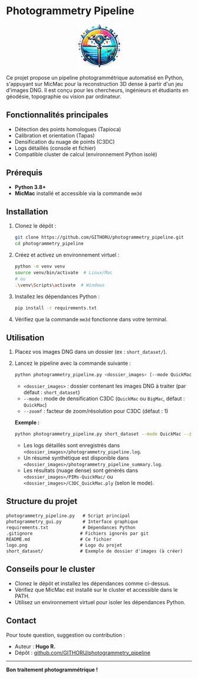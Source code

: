 # Photogrammetry Pipeline

<p align="center">
  <img src="logo.png" alt="Logo Photogrammetry Pipeline" height="120"/>
</p>

Ce projet propose un pipeline photogrammétrique automatisé en Python, s'appuyant sur MicMac pour la reconstruction 3D dense à partir d'un jeu d'images DNG. Il est conçu pour les chercheurs, ingénieurs et étudiants en géodésie, topographie ou vision par ordinateur.

## Fonctionnalités principales
- Détection des points homologues (Tapioca)
- Calibration et orientation (Tapas)
- Densification du nuage de points (C3DC)
- Logs détaillés (console et fichier)
- Compatible cluster de calcul (environnement Python isolé)

## Prérequis
- **Python 3.8+**
- **MicMac** installé et accessible via la commande `mm3d`

## Installation
1. Clonez le dépôt :
   ```bash
   git clone https://github.com/GITHORU/photogrammetry_pipeline.git
   cd photogrammetry_pipeline
   ```
2. Créez et activez un environnement virtuel :
   ```bash
   python -m venv venv
   source venv/bin/activate  # Linux/Mac
   # ou
   .\venv\Scripts\activate  # Windows
   ```
3. Installez les dépendances Python :
   ```bash
   pip install -r requirements.txt
   ```
4. Vérifiez que la commande `mm3d` fonctionne dans votre terminal.

## Utilisation
1. Placez vos images DNG dans un dossier (ex : `short_dataset/`).
2. Lancez le pipeline avec la commande suivante :
   ```bash
   python photogrammetry_pipeline.py <dossier_images> [--mode QuickMac|BigMac] [--zoomf 1]
   ```
   - `<dossier_images>` : dossier contenant les images DNG à traiter (par défaut : `short_dataset`)
   - `--mode` : mode de densification C3DC (`QuickMac` ou `BigMac`, défaut : `QuickMac`)
   - `--zoomf` : facteur de zoom/résolution pour C3DC (défaut : 1)

   **Exemple :**
   ```bash
   python photogrammetry_pipeline.py short_dataset --mode QuickMac --zoomf 1
   ```
   - Les logs détaillés sont enregistrés dans `<dossier_images>/photogrammetry_pipeline.log`.
   - Un résumé synthétique est disponible dans `<dossier_images>/photogrammetry_pipeline_summary.log`.
   - Les résultats (nuage dense) sont générés dans `<dossier_images>/PIMs-QuickMac/` ou `<dossier_images>/C3DC_QuickMac.ply` (selon le mode).

## Structure du projet
```
photogrammetry_pipeline.py   # Script principal
photogrammetry_gui.py        # Interface graphique
requirements.txt             # Dépendances Python
.gitignore                  # Fichiers ignorés par git
README.md                   # Ce fichier
logo.png                    # Logo du projet
short_dataset/              # Exemple de dossier d'images (à créer)
```

## Conseils pour le cluster
- Clonez le dépôt et installez les dépendances comme ci-dessus.
- Vérifiez que MicMac est installé sur le cluster et accessible dans le PATH.
- Utilisez un environnement virtuel pour isoler les dépendances Python.

## Contact
Pour toute question, suggestion ou contribution :
- Auteur : **Hugo R.**
- Dépôt : [github.com/GITHORU/photogrammetry_pipeline](https://github.com/GITHORU/photogrammetry_pipeline)

---
**Bon traitement photogrammétrique !** 